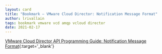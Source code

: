 ```yaml
---
layout: card
title: "Bookmark – VMware Cloud Director: Notification Message Format"
author: lrivallain
tags: bookmark vmware vcd amqp vcloud director
date: 2021-02-17
---
```


[VMware Cloud Director API Programming Guide: Notification Message Format](https://code.vmware.com/docs/13353/vmware-cloud-director-api-programming-guide?h=VMware%20Cloud%20Director%20API%20Programming%20Guide/GUID-7C1F16FF-C530-404E-8533-329670B20A19.html){:target='_blank'}
